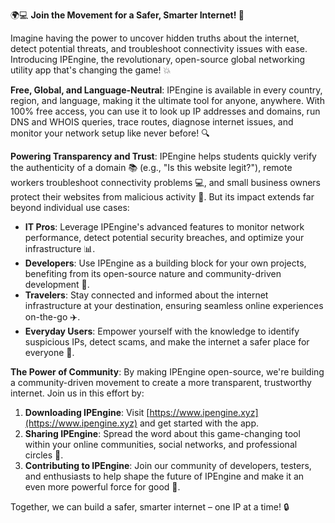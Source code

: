 🌍💻 **Join the Movement for a Safer, Smarter Internet! 🚀**

Imagine having the power to uncover hidden truths about the internet, detect potential threats, and troubleshoot connectivity issues with ease. Introducing IPEngine, the revolutionary, open-source global networking utility app that's changing the game! 💥

**Free, Global, and Language-Neutral**: IPEngine is available in every country, region, and language, making it the ultimate tool for anyone, anywhere. With 100% free access, you can use it to look up IP addresses and domains, run DNS and WHOIS queries, trace routes, diagnose internet issues, and monitor your network setup like never before! 🔍

**Powering Transparency and Trust**: IPEngine helps students quickly verify the authenticity of a domain 📚 (e.g., "Is this website legit?"), remote workers troubleshoot connectivity problems 💻, and small business owners protect their websites from malicious activity 💪. But its impact extends far beyond individual use cases:

* **IT Pros**: Leverage IPEngine's advanced features to monitor network performance, detect potential security breaches, and optimize your infrastructure 📊.
* **Developers**: Use IPEngine as a building block for your own projects, benefiting from its open-source nature and community-driven development 🤖.
* **Travelers**: Stay connected and informed about the internet infrastructure at your destination, ensuring seamless online experiences on-the-go ✈️.
* **Everyday Users**: Empower yourself with the knowledge to identify suspicious IPs, detect scams, and make the internet a safer place for everyone 👥.

**The Power of Community**: By making IPEngine open-source, we're building a community-driven movement to create a more transparent, trustworthy internet. Join us in this effort by:

1. **Downloading IPEngine**: Visit [https://www.ipengine.xyz](https://www.ipengine.xyz) and get started with the app.
2. **Sharing IPEngine**: Spread the word about this game-changing tool within your online communities, social networks, and professional circles 📱.
3. **Contributing to IPEngine**: Join our community of developers, testers, and enthusiasts to help shape the future of IPEngine and make it an even more powerful force for good 💪.

Together, we can build a safer, smarter internet – one IP at a time! 🔒